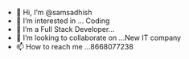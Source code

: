 - 👋 Hi, I’m @samsadhish
- 👀 I’m interested in ... Coding 
- 🌱 I’m a Full Stack Developer...
- 💞️ I’m looking to collaborate on ...New IT company 
- 📫 How to reach me ...8668077238

<!---
samsadhish/samsadhish is a ✨ special ✨ repository because its `README.md` (this file) appears on your GitHub profile.
You can click the Preview link to take a look at your changes.
--->
